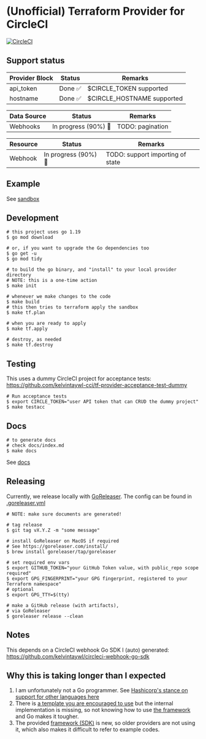 # (Unofficial) Terraform Provider for CircleCI

[![CircleCI](https://dl.circleci.com/status-badge/img/gh/kelvintaywl-cci/terraform-provider-circleci/tree/main.svg?style=shield)](https://dl.circleci.com/status-badge/redirect/gh/kelvintaywl-cci/terraform-provider-circleci/tree/main)

## Support status

| Provider Block | Status | Remarks |
| --- | --- | --- |
| api_token | Done :white_check_mark: | $CIRCLE_TOKEN supported |
| hostname | Done :white_check_mark: | $CIRCLE_HOSTNAME supported |

| Data Source | Status | Remarks |
| --- | --- | --- |
| Webhooks | In progress (90%) :construction_worker: | TODO: pagination |

| Resource | Status | Remarks |
| --- | --- | --- |
| Webhook | In progress (90%) :construction_worker: | TODO: support importing of state |

## Example

See [sandbox](sandbox/main.tf)

## Development

```console
# this project uses go 1.19
$ go mod download

# or, if you want to upgrade the Go dependencies too
$ go get -u
$ go mod tidy

# to build the go binary, and "install" to your local provider directory
# NOTE: this is a one-time action
$ make init

# whenever we make changes to the code
$ make build
# this then tries to terraform apply the sandbox
$ make tf.plan

# when you are ready to apply
$ make tf.apply

# destroy, as needed
$ make tf.destroy
```

## Testing

This uses a dummy CircleCI project for acceptance tests:
https://github.com/kelvintaywl-cci/tf-provider-acceptance-test-dummy

```console
# Run acceptance tests
$ export CIRCLE_TOKEN="user API token that can CRUD the dummy project"
$ make testacc
```


## Docs

```console
# to generate docs
# check docs/index.md
$ make docs
```

See [docs](docs/index.md)

## Releasing

Currently, we release locally with [GoReleaser](https://goreleaser.com/install/).
The config can be found in [.goreleaser.yml](.goreleaser.yml)

```console
# NOTE: make sure documents are generated!

# tag release
$ git tag vX.Y.Z -m "some message"

# install GoReleaser on MacOS if required
# See https://goreleaser.com/install/
$ brew install goreleaser/tap/goreleaser

# set required env vars
$ export GITHUB_TOKEN="your GitHub Token value, with public_repo scope required"
$ export GPG_FINGERPRINT="your GPG fingerprint, registered to your Terraform namespace"
# optional
$ export GPG_TTY=$(tty)

# make a GitHub release (with artifacts),
# via GoReleaser
$ goreleaser release --clean
```

## Notes

This depends on a CircleCI webhook Go SDK I (auto) generated:
https://github.com/kelvintaywl/circleci-webhook-go-sdk


## Why this is taking longer than I expected

1. I am unfortunately not a Go programmer. See [Hashicorp's stance on support for other languages here](https://developer.hashicorp.com/terraform/plugin/sdkv2/best-practices/other-languages)
2. There is [a template you are encouraged to use](https://github.com/hashicorp/terraform-provider-scaffolding-framework) but the internal implementation is missing, so not knowing how to use [the framework](https://github.com/hashicorp/terraform-plugin-framework) and Go makes it tougher.
3. The provided [framework (SDK)](https://github.com/hashicorp/terraform-plugin-framework) is new, so older providers are not using it, which also makes it difficult to refer to example codes.
